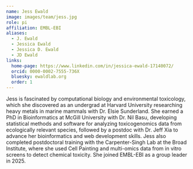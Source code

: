 ```yaml
---
name: Jess Ewald
image: images/team/jess.jpg
role: pi
affiliation: EMBL-EBI
aliases:
  - J. Ewald
  - Jessica Ewald
  - Jessica D. Ewald
  - JD Ewald
links:
  home-page: https://www.linkedin.com/in/jessica-ewald-17140072/
  orcid: 0000-0002-7555-736X
  bluesky: ewaldlab.org
  order: 1
---
```


Jess is fascinated by computational biology and environmental toxicology, which she discovered as an undergrad at Harvard University researching heavy metals in marine mammals with Dr. Elsie Sunderland. She earned a PhD in Bioinformatics at McGill University with Dr. Nil Basu, developing statistical methods and software for analyzing toxicogenomics data from ecologically relevant species, followed by a postdoc with Dr. Jeff Xia to advance her bioinformatics and web development skills. Jess also completed postdoctoral training with the Carpenter-Singh Lab at the Broad Institute, where she used Cell Painting and multi-omics data from in vitro screens to detect chemical toxicity. She joined EMBL-EBI as a group leader in 2025.
